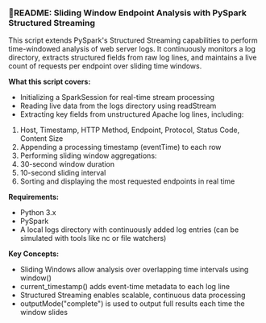 ### 📄README: Sliding Window Endpoint Analysis with PySpark Structured Streaming

This script extends PySpark's Structured Streaming capabilities to perform time-windowed analysis of web server logs. It continuously monitors a log directory, extracts structured fields from raw log lines, and maintains a live count of requests per endpoint over sliding time windows.



**What this script covers:**

* Initializing a SparkSession for real-time stream processing
* Reading live data from the logs directory using readStream
* Extracting key fields from unstructured Apache log lines, including:



1. Host, Timestamp, HTTP Method, Endpoint, Protocol, Status Code, Content Size
2. Appending a processing timestamp (eventTime) to each row
3. Performing sliding window aggregations:
4. 30-second window duration
5. 10-second sliding interval
6. Sorting and displaying the most requested endpoints in real time



**Requirements:**

* Python 3.x
* PySpark
* A local logs directory with continuously added log entries (can be simulated with tools like nc or file watchers)



**Key Concepts:**

* Sliding Windows allow analysis over overlapping time intervals using window()
* current\_timestamp() adds event-time metadata to each log line
* Structured Streaming enables scalable, continuous data processing
* outputMode("complete") is used to output full results each time the window slides
